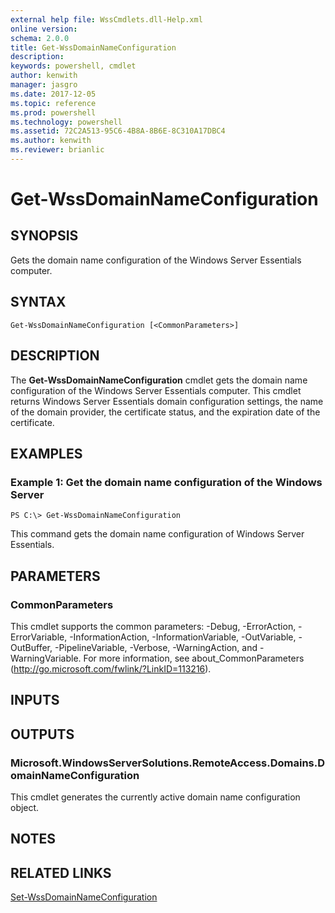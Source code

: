 ```yaml
---
external help file: WssCmdlets.dll-Help.xml
online version: 
schema: 2.0.0
title: Get-WssDomainNameConfiguration
description: 
keywords: powershell, cmdlet
author: kenwith
manager: jasgro
ms.date: 2017-12-05
ms.topic: reference
ms.prod: powershell
ms.technology: powershell
ms.assetid: 72C2A513-95C6-4B8A-8B6E-8C310A17DBC4
ms.author: kenwith
ms.reviewer: brianlic
---
```


# Get-WssDomainNameConfiguration

## SYNOPSIS
Gets the domain name configuration of the Windows Server Essentials computer.

## SYNTAX

```
Get-WssDomainNameConfiguration [<CommonParameters>]
```

## DESCRIPTION
The **Get-WssDomainNameConfiguration** cmdlet gets the domain name configuration of the Windows Server Essentials computer.
This cmdlet returns Windows Server Essentials domain configuration settings, the name of the domain provider, the certificate status, and the expiration date of the certificate.

## EXAMPLES

### Example 1: Get the domain name configuration of the Windows Server
```
PS C:\> Get-WssDomainNameConfiguration
```

This command gets the domain name configuration of Windows Server Essentials.

## PARAMETERS

### CommonParameters
This cmdlet supports the common parameters: -Debug, -ErrorAction, -ErrorVariable, -InformationAction, -InformationVariable, -OutVariable, -OutBuffer, -PipelineVariable, -Verbose, -WarningAction, and -WarningVariable. For more information, see about_CommonParameters (http://go.microsoft.com/fwlink/?LinkID=113216).

## INPUTS

## OUTPUTS

### Microsoft.WindowsServerSolutions.RemoteAccess.Domains.DomainNameConfiguration
This cmdlet generates the currently active domain name configuration object.

## NOTES

## RELATED LINKS

[Set-WssDomainNameConfiguration](./Set-WssDomainNameConfiguration.md)

